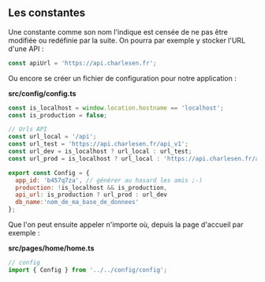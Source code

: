 ## Les constantes

Une constante comme son nom l'indique est censée de ne pas être modifiée ou redéfinie par la suite. On pourra par exemple y stocker l'URL d'une API :

```js
const apiUrl = 'https://api.charlesen.fr';
```

Ou encore se créer un fichier de configuration pour notre application :

**src/config/config.ts**

```js
const is_localhost = window.location.hostname == 'localhost';
const is_production = false;

// Urls API
const url_local = '/api';
const url_test = 'https://api.charlesen.fr/api_v1';
const url_dev = is_localhost ? url_local : url_test;
const url_prod = is_localhost ? url_local : 'https://api.charlesen.fr/api_v2';

export const Config = {
  app_id: 'b457q7za', // générer au hasard les amis ;-)
  production: !is_localhost && is_production,
  api_url: is_production ? url_prod : url_dev
  db_name:'nom_de_ma_base_de_donnees'
};
```

Que l'on peut ensuite appeler n'importe où, depuis la page d'accueil par exemple :

**src/pages/home/home.ts**

```js
// config
import { Config } from '../../config/config';
```
